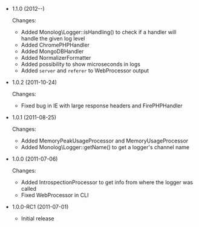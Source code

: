 * 1.1.0 (2012--)

  Changes:

    * Added Monolog\Logger::isHandling() to check if a handler will
      handle the given log level
    * Added ChromePHPHandler
    * Added MongoDBHandler
    * Added NormalizerFormatter
    * Added possibility to show microseconds in logs
    * Added `server` and `referer` to WebProcessor output

* 1.0.2 (2011-10-24)

  Changes:

    * Fixed bug in IE with large response headers and FirePHPHandler

* 1.0.1 (2011-08-25)

  Changes:

    * Added MemoryPeakUsageProcessor and MemoryUsageProcessor
    * Added Monolog\Logger::getName() to get a logger's channel name

* 1.0.0 (2011-07-06)

  Changes:

    * Added IntrospectionProcessor to get info from where the logger was called
    * Fixed WebProcessor in CLI

* 1.0.0-RC1 (2011-07-01)

  * Initial release
